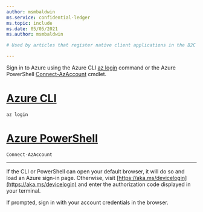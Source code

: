```yaml
---
author: msmbaldwin
ms.service: confidential-ledger
ms.topic: include
ms.date: 05/05/2021
ms.author: msmbaldwin

# Used by articles that register native client applications in the B2C tenant.

---
```


Sign in to Azure using the Azure CLI [az login](/cli/azure/reference-index#az-login) command or the Azure PowerShell [Connect-AzAccount](/powershell/module/az.accounts/connect-azaccount) cmdlet.

# [Azure CLI](#tab/azure-cli)
```azurecli-interactive
az login
```
# [Azure PowerShell](#tab/azurepowershell)

```azurepowershell-interactive
Connect-AzAccount
```
---

If the CLI or PowerShell can open your default browser, it will do so and load an Azure sign-in page. Otherwise, visit [https://aka.ms/devicelogin](https://aka.ms/devicelogin) and enter the authorization code displayed in your terminal.

If prompted, sign in with your account credentials in the browser.
